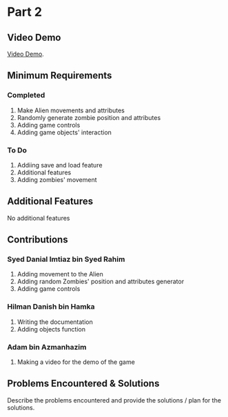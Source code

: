 # Part 2

## Video Demo

[Video Demo](https://youtube.com).

## Minimum Requirements

### Completed


1. Make Alien movements and attributes
2. Randomly generate zombie position and attributes
3. Adding game controls
4. Adding game objects' interaction

### To Do


1. Addiing save and load feature
2. Additional features
3. Adding zombies' movement

## Additional Features


No additional features

## Contributions


### Syed Danial Imtiaz bin Syed Rahim

1. Adding movement to the Alien
2. Adding random Zombies' position and attributes generator
3. Adding game controls

### Hilman Danish bin Hamka

1. Writing the documentation
2. Adding objects function

### Adam bin Azmanhazim

1. Making a video for the demo of the game


## Problems Encountered & Solutions

Describe the problems encountered and provide the solutions / plan for the solutions.

